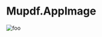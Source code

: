 # Mupdf.AppImage

![foo](https://github.com/nx-appbuild-hub/Mupdf.AppImage//actions/workflows/makefile.yml/badge.svg)
